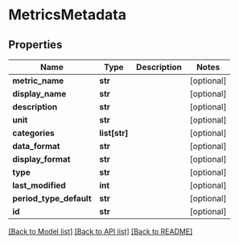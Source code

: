 # MetricsMetadata

## Properties
Name | Type | Description | Notes
------------ | ------------- | ------------- | -------------
**metric_name** | **str** |  | [optional] 
**display_name** | **str** |  | [optional] 
**description** | **str** |  | [optional] 
**unit** | **str** |  | [optional] 
**categories** | **list[str]** |  | [optional] 
**data_format** | **str** |  | [optional] 
**display_format** | **str** |  | [optional] 
**type** | **str** |  | [optional] 
**last_modified** | **int** |  | [optional] 
**period_type_default** | **str** |  | [optional] 
**id** | **str** |  | [optional] 

[[Back to Model list]](../README.md#documentation-for-models) [[Back to API list]](../README.md#documentation-for-api-endpoints) [[Back to README]](../README.md)

